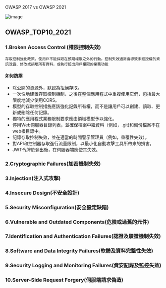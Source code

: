 OWASP 2017 vs OWASP 2021

![image](https://user-images.githubusercontent.com/55253641/177089994-f1425eb4-ad70-4127-a8ef-82a24cb0c586.png)


## OWASP_TOP10_2021
### 1.Broken Access Control (權限控制失效)
```
存取控制強化政策，使用戶不能採取在預期權限之外的行動。控制失效通常會導致未經授權的資訊洩露、修改或損壞所有資料，或執行超出用戶權限的業務功能
```
#### 如何防禦

- 除公開的資源外，默認為拒絕存取。
- 一次性地建置存取控制機制，之後在整個應用程式中重複使用它們，包括最大限度地減少使用CORS。
- 模型的存取控制措施應該強化記錄所有權，而不是讓用戶可以創建、讀取、更新或刪除任何記錄。
- 獨特的應用程式業務限制要求應由領域模型予以強化。
- 停用Web伺服器目錄列表，並確保檔案中繼資料（例如，.git)和備份檔案不在web根目錄中。
- 記錄存取控制失效，並在適當的時間警示管理員（例如，重覆性失效）。
- 對API和控制器存取進行流量限制，以最小化自動攻擊工具所帶來的損害。
- JWT令牌於登出後，在伺服器端應使其失效。

### 2.Cryptographic Failures(加密機制失效)


### 3.Injection(注入式攻擊)
### 4.Insecure Design(不安全設計)
### 5.Security Misconfiguration(安全設定缺陷)
### 6.Vulnerable and Outdated Components(危險或過舊的元件)
### 7.Identification and Authentication Failures(認證及驗證機制失效)
### 8.Software and Data Integrity Failures(軟體及資料完整性失效)
### 9.Security Logging and Monitoring Failures(資安記錄及監控失效)
### 10.Server-Side Request Forgery(伺服端請求偽造)
